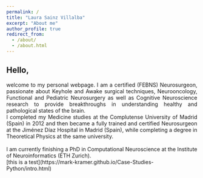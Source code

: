 ```yaml
---
permalink: /
title: "Laura Sainz Villalba" 
excerpt: "About me"
author_profile: true
redirect_from: 
  - /about/
  - /about.html
---
```

[//]: <> (Forma parte de la página principal)

## Hello,

<div style="text-align: justify"> welcome to my personal webpage. I am a certified (FEBNS) Neurosurgeon, passionate about Keyhole and Awake surgical techniques, Neurooncology, Functional and Pediatric Neurosurgery as well as Cognitive Neuroscience research to provide breakthroughs in understanding healthy and pathological states of the brain. </div> 
<div style="text-align: justify"> I completed my Medicine studies at the Complutense University of Madrid (Spain) in 2012 and then became a fully trained and certified Neurosurgeon at the Jiménez Díaz Hospital in Madrid (Spain), while completing a degree in Theoretical Physics at the same university.</div> 
<br>
<div style="text-align: justify"> I am currently finishing a PhD in Computational Neuroscience at the Institute of Neuroinformatics (ETH Zurich). </div> 
[this is a test](https://mark-kramer.github.io/Case-Studies-Python/intro.html)


